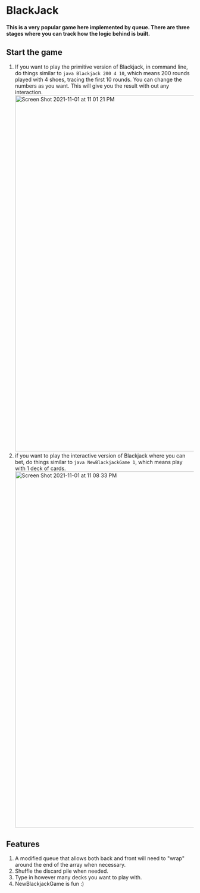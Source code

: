 # BlackJack
#### This is a very popular game here implemented by queue. There are three stages where you can track how the logic behind is built.

## Start the game
1. If you want to play the primitive version of Blackjack, in command line, do things similar to ```java Blackjack 200 4 10```, which means 200 rounds played with 4 shoes, tracing the first 10 rounds. You can change the numbers as you want. This will give you the result with out any interaction.  <img width="955" alt="Screen Shot 2021-11-01 at 11 01 21 PM" src="https://user-images.githubusercontent.com/55789923/139780139-557a2bc2-56ce-4367-b6b3-e36b26bdc40f.png">
2. if you want to play the interactive version of Blackjack where you can bet, do things similar to ```java NewBlackjackGame 1```, which means play with 1 deck of cards.   <img width="955" alt="Screen Shot 2021-11-01 at 11 08 33 PM" src="https://user-images.githubusercontent.com/55789923/139780723-da536b75-a0dc-42b6-ad7c-12bd5973782f.png">

## Features
1. A modified queue that allows both back and front will need to "wrap" around the end of the array when necessary.
2. Shuffle the discard pile when needed.
3. Type in however many decks you want to play with.
4. NewBlackjackGame is fun :)

